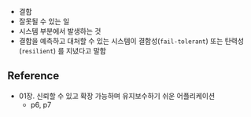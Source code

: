- 결함
- 잘못될 수 있는 일
- 시스템 부분에서 발생하는 것
- 결합을 예측하고 대처할 수 있는 시스템이 결함성(`fail-tolerant`) 또는 탄력성(`resilient`) 를 지녔다고 말함

## Reference
- 01장. 신뢰할 수 있고 확장 가능하며 유지보수하기 쉬운 어플리케이션
	- p6, p7